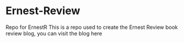 # Ernest-Review
Repo for ErnestR
This is a repo used to create the Ernest Review book review blog, you can visit the blog here 
